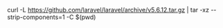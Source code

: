 curl -L https://github.com/laravel/laravel/archive/v5.6.12.tar.gz | tar -xz --strip-components=1 -C $(pwd)
